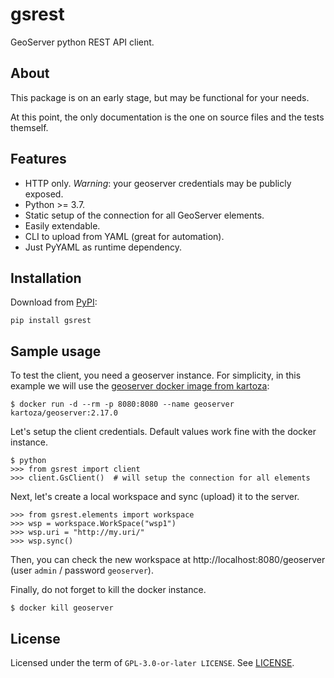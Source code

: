 # gsrest

GeoServer python REST API client.

## About

This package is on an early stage, but may be functional for your needs.

At this point, the only documentation is the one on source files and the tests
themself.

## Features

  * HTTP only. *Warning*: your geoserver credentials may be publicly exposed.
  * Python >= 3.7.
  * Static setup of the connection for all GeoServer elements.
  * Easily extendable.
  * CLI to upload from YAML (great for automation).
  * Just PyYAML as runtime dependency.

## Installation

Download from [PyPI](https://pypi.org/project/gsrest/):

```
pip install gsrest
```

## Sample usage

To test the client, you need a geoserver instance. For simplicity, in this
example we will use the [geoserver docker image from
kartoza](https://hub.docker.com/r/kartoza/geoserver/):

```
$ docker run -d --rm -p 8080:8080 --name geoserver kartoza/geoserver:2.17.0
```

Let's setup the client credentials. Default values work fine with the docker
instance.

```
$ python
>>> from gsrest import client
>>> client.GsClient()  # will setup the connection for all elements
```

Next, let's create a local workspace and sync (upload) it to the server.

```
>>> from gsrest.elements import workspace
>>> wsp = workspace.WorkSpace("wsp1")
>>> wsp.uri = "http://my.uri/"
>>> wsp.sync()
```

Then, you can check the new workspace at http://localhost:8080/geoserver
(user `admin` / password `geoserver`).

Finally, do not forget to kill the docker instance.

```
$ docker kill geoserver
```

## License

Licensed under the term of `GPL-3.0-or-later LICENSE`. See [LICENSE](https://github.com/esuarezsantana/gsrest/blob/master/LICENSE).
